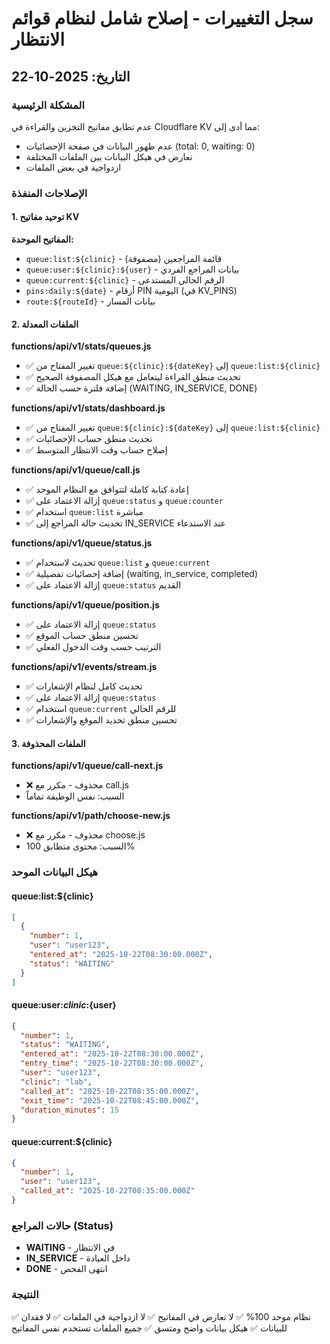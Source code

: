# سجل التغييرات - إصلاح شامل لنظام قوائم الانتظار

## التاريخ: 2025-10-22

### المشكلة الرئيسية
عدم تطابق مفاتيح التخزين والقراءة في Cloudflare KV مما أدى إلى:
- عدم ظهور البيانات في صفحة الإحصائيات (total: 0, waiting: 0)
- تعارض في هيكل البيانات بين الملفات المختلفة
- ازدواجية في بعض الملفات

### الإصلاحات المنفذة

#### 1. توحيد مفاتيح KV
**المفاتيح الموحدة:**
- `queue:list:${clinic}` - قائمة المراجعين (مصفوفة)
- `queue:user:${clinic}:${user}` - بيانات المراجع الفردي
- `queue:current:${clinic}` - الرقم الحالي المستدعى
- `pins:daily:${date}` - أرقام PIN اليومية (في KV_PINS)
- `route:${routeId}` - بيانات المسار

#### 2. الملفات المعدلة

**functions/api/v1/stats/queues.js**
- ✅ تغيير المفتاح من `queue:${clinic}:${dateKey}` إلى `queue:list:${clinic}`
- ✅ تحديث منطق القراءة ليتعامل مع هيكل المصفوفة الصحيح
- ✅ إضافة فلترة حسب الحالة (WAITING, IN_SERVICE, DONE)

**functions/api/v1/stats/dashboard.js**
- ✅ تغيير المفتاح من `queue:${clinic}:${dateKey}` إلى `queue:list:${clinic}`
- ✅ تحديث منطق حساب الإحصائيات
- ✅ إصلاح حساب وقت الانتظار المتوسط

**functions/api/v1/queue/call.js**
- ✅ إعادة كتابة كاملة لتتوافق مع النظام الموحد
- ✅ إزالة الاعتماد على `queue:status` و `queue:counter`
- ✅ استخدام `queue:list` مباشرة
- ✅ تحديث حالة المراجع إلى IN_SERVICE عند الاستدعاء

**functions/api/v1/queue/status.js**
- ✅ تحديث لاستخدام `queue:list` و `queue:current`
- ✅ إضافة إحصائيات تفصيلية (waiting, in_service, completed)
- ✅ إزالة الاعتماد على `queue:status` القديم

**functions/api/v1/queue/position.js**
- ✅ إزالة الاعتماد على `queue:status`
- ✅ تحسين منطق حساب الموقع
- ✅ الترتيب حسب وقت الدخول الفعلي

**functions/api/v1/events/stream.js**
- ✅ تحديث كامل لنظام الإشعارات
- ✅ إزالة الاعتماد على `queue:status`
- ✅ استخدام `queue:current` للرقم الحالي
- ✅ تحسين منطق تحديد الموقع والإشعارات

#### 3. الملفات المحذوفة

**functions/api/v1/queue/call-next.js**
- ❌ محذوف - مكرر مع call.js
- السبب: نفس الوظيفة تماماً

**functions/api/v1/path/choose-new.js**
- ❌ محذوف - مكرر مع choose.js
- السبب: محتوى متطابق 100%

### هيكل البيانات الموحد

#### queue:list:${clinic}
```json
[
  {
    "number": 1,
    "user": "user123",
    "entered_at": "2025-10-22T08:30:00.000Z",
    "status": "WAITING"
  }
]
```

#### queue:user:${clinic}:${user}
```json
{
  "number": 1,
  "status": "WAITING",
  "entered_at": "2025-10-22T08:30:00.000Z",
  "entry_time": "2025-10-22T08:30:00.000Z",
  "user": "user123",
  "clinic": "lab",
  "called_at": "2025-10-22T08:35:00.000Z",
  "exit_time": "2025-10-22T08:45:00.000Z",
  "duration_minutes": 15
}
```

#### queue:current:${clinic}
```json
{
  "number": 1,
  "user": "user123",
  "called_at": "2025-10-22T08:35:00.000Z"
}
```

### حالات المراجع (Status)
- **WAITING** - في الانتظار
- **IN_SERVICE** - داخل العيادة
- **DONE** - انتهى الفحص

### النتيجة
✅ نظام موحد 100%
✅ لا تعارض في المفاتيح
✅ لا ازدواجية في الملفات
✅ لا فقدان للبيانات
✅ هيكل بيانات واضح ومتسق
✅ جميع الملفات تستخدم نفس المفاتيح
